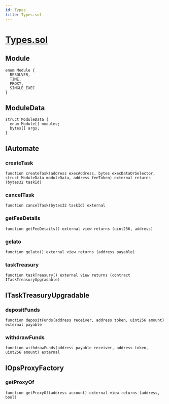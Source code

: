 ```yaml
---
id: Types
title: Types.sol
---
```

# [Types.sol](https://github.com/chromatic-protocol/contracts/tree/main/contracts/core/base/gelato/Types.sol)

## Module

```solidity
enum Module {
  RESOLVER,
  TIME,
  PROXY,
  SINGLE_EXEC
}
```

## ModuleData

```solidity
struct ModuleData {
  enum Module[] modules;
  bytes[] args;
}
```

## IAutomate

### createTask

```solidity
function createTask(address execAddress, bytes execDataOrSelector, struct ModuleData moduleData, address feeToken) external returns (bytes32 taskId)
```

### cancelTask

```solidity
function cancelTask(bytes32 taskId) external
```

### getFeeDetails

```solidity
function getFeeDetails() external view returns (uint256, address)
```

### gelato

```solidity
function gelato() external view returns (address payable)
```

### taskTreasury

```solidity
function taskTreasury() external view returns (contract ITaskTreasuryUpgradable)
```

## ITaskTreasuryUpgradable

### depositFunds

```solidity
function depositFunds(address receiver, address token, uint256 amount) external payable
```

### withdrawFunds

```solidity
function withdrawFunds(address payable receiver, address token, uint256 amount) external
```

## IOpsProxyFactory

### getProxyOf

```solidity
function getProxyOf(address account) external view returns (address, bool)
```

